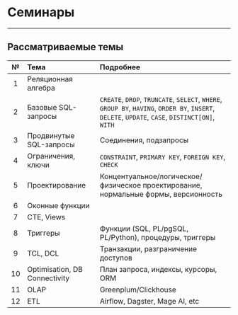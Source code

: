 # Семинары

---

## Рассматриваемые темы

|  №  | Тема                           | Подробнее                                                                                                                                       |
|:---:|:-------------------------------|:------------------------------------------------------------------------------------------------------------------------------------------------|
|  1  | Реляционная алгебра            |                                                                                                                                                 |
|  2  | Базовые SQL-запросы            | `CREATE`, `DROP`, `TRUNCATE`, `SELECT`, `WHERE`, `GROUP BY`, `HAVING`, `ORDER BY`, `INSERT`, `DELETE`, `UPDATE`, `CASE`, `DISTINCT[ON]`, `WITH` |
|  3  | Продвинутые SQL-запросы        | Соединения, подзапросы                                                                                                                          |
|  4  | Ограничения, ключи             | `CONSTRAINT`, `PRIMARY KEY`, `FOREIGN KEY`, `CHECK`                                                                                             |
|  5  | Проектирование                 | Концентуальное/логическое/физическое проектирование, нормальные формы, версионность                                                             |
|  6  | Оконные функции                |                                                                                                                                                 |
|  7  | CTE, Views                     |                                                                                                                                                 |
|  8  | Триггеры                       | Функции (SQL, PL/pgSQL, PL/Python), процедуры, триггеры                                                                                         |
|  9  | TCL, DCL                       | Транзакции, разграничение доступов                                                                                                              |
| 10  | Optimisation, DB Connectivity  | План запроса, индексы, курсоры, ORM                                                                                                             |
| 11  | OLAP                           | Greenplum/Clickhouse                                                                                                                            |
| 12  | ETL                            | Airflow, Dagster, Mage AI, etc                                                                                                                  |

